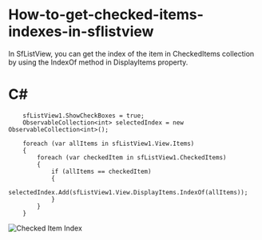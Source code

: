 # How-to-get-checked-items-indexes-in-sflistview
In SfListView, you can get the index of the item in CheckedItems collection by using the IndexOf method in DisplayItems property.

# C#

        sfListView1.ShowCheckBoxes = true;
        ObservableCollection<int> selectedIndex = new ObservableCollection<int>();

        foreach (var allItems in sfListView1.View.Items)
        {
            foreach (var checkedItem in sfListView1.CheckedItems)
            {
                if (allItems == checkedItem)
                {
                     selectedIndex.Add(sfListView1.View.DisplayItems.IndexOf(allItems));
                }
            }
        }

![Checked Item Index](https://user-images.githubusercontent.com/93652178/204502856-e286e616-345e-4fd9-97b5-7b6039172e65.png)



